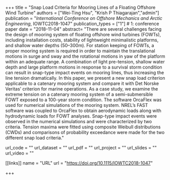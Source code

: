 +++
title = "Snap Load Criteria for Mooring Lines of a Floating Offshore Wind Turbine"
authors = ["Wei-Ting Hsu", "Krish P Thiagarajan","admin"]
publication = "*International Conference on Offshore Mechanics and Arctic Engineering*, IOWTC2018-1047"
publication_types = ["1"] # 1: conference paper
date = "2018-11-04"
abstract= "There are several challenges facing the design of mooring system of floating offshore wind turbines (FOWTs), including installation costs, stability of lightweight minimalistic platforms, and shallow water depths (50–300m). For station keeping of FOWTs, a proper mooring system is required in order to maintain the translational motions in surge and sway and the rotational motions in yaw of the platform within an adequate range. A combination of light pre-tension, shallow water depth and large platform motions in response to a survival storm condition can result in snap-type impact events on mooring lines, thus increasing the line tension dramatically. In this paper, we present a new snap load criterion applicable to a catenary mooring system and compare it with Det Norske Veritas’ criterion for marine operations. As a case study, we examine the extreme tension on a catenary mooring system of a semi-submersible FOWT exposed to a 100-year storm condition. The software OrcaFlex was used for numerical simulations of the mooring system. NREL’s FAST software was coupled to OrcaFlex to obtain aerodynamic loads along with hydrodynamic loads for FOWT analyses. Snap-type impact events were observed in the numerical simulations and were characterized by two criteria. Tension maxima were fitted using composite Weibull distributions (CWDs) and comparisons of probability exceedance were made for the two different snap load criteria."

url_code = ""
url_dataset = ""
url_pdf = ""
url_project = ""
url_slides = ""
url_video = ""

[[links]]
    name = "URL"
    url = "https://doi.org/10.1115/IOWTC2018-1047"

+++
